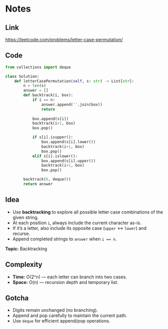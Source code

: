 # Notes

## Link
https://leetcode.com/problems/letter-case-permutation/

## Code
``` python
from collections import deque

class Solution:
    def letterCasePermutation(self, s: str) -> List[str]:
        n = len(s)
        answer = []
        def backtrack(i, box):
            if i == n:
                answer.append(''.join(box))
                return
            
            box.append(s[i])
            backtrack(i+1, box)
            box.pop()

            if s[i].isupper():
                box.append(s[i].lower())
                backtrack(i+1, box)
                box.pop()
            elif s[i].islower():
                box.append(s[i].upper())
                backtrack(i+1, box)
                box.pop()

        backtrack(0, deque())
        return answer
```

## Idea
- Use **backtracking** to explore all possible letter case combinations of the given string.  
- At each position `i`, always include the current character as-is.  
- If it’s a letter, also include its opposite case (`upper` ↔ `lower`) and recurse.  
- Append completed strings to `answer` when `i == n`.

**Topic:** Backtracking

## Complexity
- **Time:** O(2^n) — each letter can branch into two cases.  
- **Space:** O(n) — recursion depth and temporary list.

## Gotcha
- Digits remain unchanged (no branching).  
- Append and pop carefully to maintain the current path.  
- Use `deque` for efficient append/pop operations.
